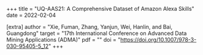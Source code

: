 +++ title = "UQ-AAS21: A Comprehensive Dataset of Amazon Alexa Skills" date = 2022-02-04

[extra] author = "Xie, Fuman, Zhang, Yanjun, Wei, Hanlin, and Bai, Guangdong" target = "17th International Conference on Advanced Data Mining Applications (ADMA)" pdf = "" doi = "https://doi.org/10.1007/978-3-030-95405-5_12" +++

